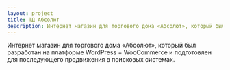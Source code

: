 ```yaml
---
layout: project
title: ТД Абсолют
description: Интернет магазин для торгового дома «Абсолют», который был разработан на платформе WordPress
---
```

Интернет магазин для торгового дома «Абсолют», который был разработан на платформе WordPress + WooCommerce и подготовлен для последующего продвижения в поисковых системах.
